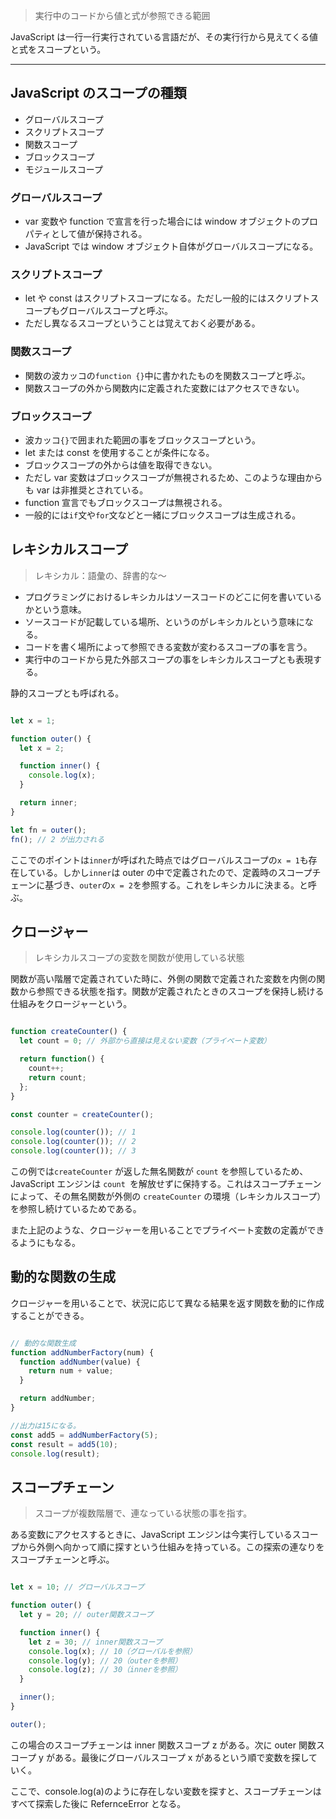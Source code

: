 > 実行中のコードから値と式が参照できる範囲<br>

JavaScript は一行一行実行されている言語だが、その実行行から見えてくる値と式をスコープという。

---

## JavaScript のスコープの種類

- グローバルスコープ
- スクリプトスコープ
- 関数スコープ
- ブロックスコープ
- モジュールスコープ

### グローバルスコープ

- var 変数や function で宣言を行った場合には window オブジェクトのプロパティとして値が保持される。
- JavaScript では window オブジェクト自体がグローバルスコープになる。

### スクリプトスコープ

- let や const はスクリプトスコープになる。ただし一般的にはスクリプトスコープもグローバルスコープと呼ぶ。
- ただし異なるスコープということは覚えておく必要がある。

### 関数スコープ

- 関数の波カッコの`function {}`中に書かれたものを関数スコープと呼ぶ。
- 関数スコープの外から関数内に定義された変数にはアクセスできない。

### ブロックスコープ

- 波カッコ`{}`で囲まれた範囲の事をブロックスコープという。
- let または const を使用することが条件になる。
- ブロックスコープの外からは値を取得できない。
- ただし var 変数はブロックスコープが無視されるため、このような理由からも var は非推奨とされている。
- function 宣言でもブロックスコープは無視される。
- 一般的には`if`文や`for`文などと一緒にブロックスコープは生成される。

## レキシカルスコープ

> レキシカル：語彙の、辞書的な～<br>

- プログラミングにおけるレキシカルはソースコードのどこに何を書いているかという意味。
- ソースコードが記載している場所、というのがレキシカルという意味になる。
- コードを書く場所によって参照できる変数が変わるスコープの事を言う。
- 実行中のコードから見た外部スコープの事をレキシカルスコープとも表現する。<br>

静的スコープとも呼ばれる。<br>

```Javascript

let x = 1;

function outer() {
  let x = 2;

  function inner() {
    console.log(x);
  }

  return inner;
}

let fn = outer();
fn(); // 2 が出力される


```

ここでのポイントは`inner`が呼ばれた時点ではグローバルスコープの`x = 1`も存在している。しかし`inner`は outer の中で定義されたので、定義時のスコープチェーンに基づき、`outer`の`x = 2`を参照する。これをレキシカルに決まる。と呼ぶ。

## クロージャー

> レキシカルスコープの変数を関数が使用している状態

関数が高い階層で定義されていた時に、外側の関数で定義された変数を内側の関数から参照できる状態を指す。関数が定義されたときのスコープを保持し続ける仕組みをクロージャーという。<br>

```JavaScript

function createCounter() {
  let count = 0; // 外部から直接は見えない変数（プライベート変数）

  return function() {
    count++;
    return count;
  };
}

const counter = createCounter();

console.log(counter()); // 1
console.log(counter()); // 2
console.log(counter()); // 3

```

この例では`createCounter` が返した無名関数が `count` を参照しているため、JavaScript エンジンは `count `を解放せずに保持する。これはスコープチェーンによって、その無名関数が外側の `createCounter` の環境（レキシカルスコープ）を参照し続けているためである。

また上記のような、クロージャーを用いることでプライベート変数の定義ができるようにもなる。

## 動的な関数の生成

クロージャーを用いることで、状況に応じて異なる結果を返す関数を動的に作成することができる。

```JavaScript

// 動的な関数生成
function addNumberFactory(num) {
  function addNumber(value) {
    return num + value;
  }

  return addNumber;
}

//出力は15になる。
const add5 = addNumberFactory(5);
const result = add5(10);
console.log(result);

```

## スコープチェーン

> スコープが複数階層で、連なっている状態の事を指す。

ある変数にアクセスするときに、JavaScript エンジンは今実行しているスコープから外側へ向かって順に探すという仕組みを持っている。この探索の連なりをスコープチェーンと呼ぶ。

```JavaScript

let x = 10; // グローバルスコープ

function outer() {
  let y = 20; // outer関数スコープ

  function inner() {
    let z = 30; // inner関数スコープ
    console.log(x); // 10（グローバルを参照）
    console.log(y); // 20（outerを参照）
    console.log(z); // 30（innerを参照）
  }

  inner();
}

outer();

```

この場合のスコープチェーンは inner 関数スコープ z がある。次に outer 関数スコープ y がある。最後にグローバルスコープ x があるという順で変数を探していく。

ここで、console.log(a)のように存在しない変数を探すと、スコープチェーンはすべて探索した後に RefernceError となる。

